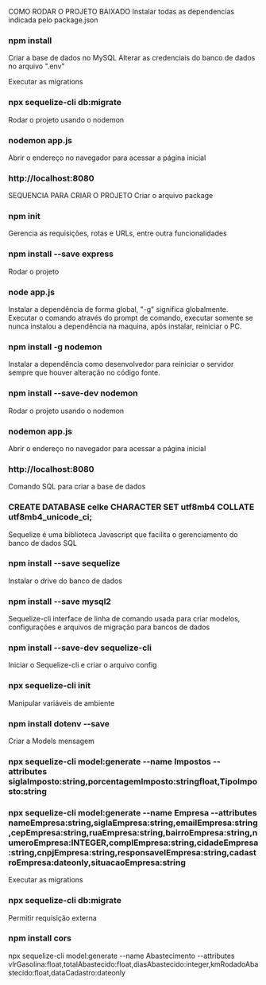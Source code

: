 COMO RODAR O PROJETO BAIXADO
Instalar todas as dependencias indicada pelo package.json
### npm install

Criar a base de dados no MySQL
Alterar as credenciais do banco de dados no arquivo ".env"

Executar as migrations
### npx sequelize-cli db:migrate

Rodar o projeto usando o nodemon
### nodemon app.js

Abrir o endereço no navegador para acessar a página inicial
### http://localhost:8080


SEQUENCIA PARA CRIAR O PROJETO
Criar o arquivo package
### npm init

Gerencia as requisições, rotas e URLs, entre outra funcionalidades
### npm install --save express

Rodar o projeto
### node app.js

Instalar a dependência de forma global, "-g" significa globalmente. Executar o comando através do prompt de comando, executar somente se nunca instalou a dependência na maquina, após instalar, reiniciar o PC.
### npm install -g nodemon

Instalar a dependência como desenvolvedor para reiniciar o servidor sempre que houver alteração no código fonte.
### npm install --save-dev nodemon

Rodar o projeto usando o nodemon
### nodemon app.js

Abrir o endereço no navegador para acessar a página inicial
### http://localhost:8080

Comando SQL para criar a base de dados
### CREATE DATABASE celke CHARACTER SET utf8mb4 COLLATE utf8mb4_unicode_ci;

Sequelize é uma biblioteca Javascript que facilita o gerenciamento do banco de dados SQL
### npm install --save sequelize

Instalar o drive do banco de dados
### npm install --save mysql2

Sequelize-cli interface de linha de comando usada para criar modelos, configurações e arquivos de migração para bancos de dados
### npm install --save-dev sequelize-cli

Iniciar o Sequelize-cli e criar o arquivo config
### npx sequelize-cli init

Manipular variáveis de ambiente
### npm install dotenv --save

Criar a Models mensagem
### npx sequelize-cli model:generate --name Impostos  --attributes siglaImposto:string,porcentagemImposto:stringfloat,TipoImposto:string

### npx sequelize-cli model:generate --name Empresa --attributes nameEmpresa:string,siglaEmpresa:string,emailEmpresa:string,cepEmpresa:string,ruaEmpresa:string,bairroEmpresa:string,numeroEmpresa:INTEGER,complEmpresa:string,cidadeEmpresa:string,cnpjEmpresa:string,responsavelEmpresa:string,cadastroEmpresa:dateonly,situacaoEmpresa:string

Executar as migrations
### npx sequelize-cli db:migrate

Permitir requisição externa
### npm install cors


  npx sequelize-cli model:generate --name Abastecimento --attributes vlrGasolina:float,totalAbastecido:float,diasAbastecido:integer,kmRodadoAbastecido:float,dataCadastro:dateonly